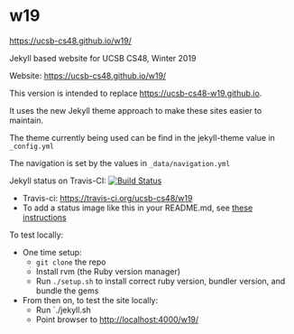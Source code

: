 # w19

https://ucsb-cs48.github.io/w19/

Jekyll based website for UCSB CS48, Winter 2019

Website: <https://ucsb-cs48.github.io/w19/>

This version is intended to replace <https://ucsb-cs48-w19.github.io>.

It uses the new Jekyll theme approach to make these sites easier to maintain.

The theme currently being used can be find in the jekyll-theme value
in `_config.yml`

The navigation is set by the values in `_data/navigation.yml`

Jekyll status on Travis-CI: [![Build Status](https://travis-ci.org/ucsb-cs48/w19.svg?branch=master)](https://travis-ci.org/ucsb-cs48/w19)

* Travis-ci: https://travis-ci.org/ucsb-cs48/w19
* To add a status image like this in your README.md, see [these instructions](https://docs.travis-ci.com/user/status-images/)

To test locally:
* One time setup:
    * `git clone` the repo
    * Install rvm (the Ruby version manager)
    * Run `./setup.sh` to install correct ruby version, bundler version, and bundle the gems
* From then on, to test the site locally:
    * Run `./jekyll.sh
    * Point browser to <http://localhost:4000/w19/>


